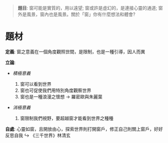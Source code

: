 > **題目**:
> 窗可能是實質的，用以遠望; 窗或許是虛幻的，是連接心靈的通道; 窗外是風景，窗內也是風景。關於「窗」你有什麼想法和體會?

# 題材
**定義**: 窗之意義在一個角度觀照世間，是限制，也是一種引導，因人而異

**立論**:
- *積極意義*
	1. 窗可以看到世界
	2. 窗也可促使我們用特別角度觀察世界
	3. 窗也是一種浪漫之懷想 → 羅密歐與朱麗葉

- *消極意義*
	1. 窗限制我們視野，要超越窗才能看到世界之種種

**自處**:
心靈如窗，且開放由心，探索世界則打開窗戶，修正自己則關上窗戶，好好反思自我
↪ 《三千世界》林清玄
